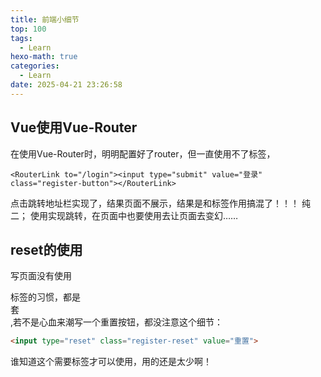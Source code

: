 ```yaml
---
title: 前端小细节
top: 100
tags: 
  - Learn
hexo-math: true
categories: 
  - Learn
date: 2025-04-21 23:26:58
---
```

## Vue使用Vue-Router
在使用Vue-Router时，明明配置好了router，但一直使用不了<RouterLink>标签，
```vue
<RouterLink to="/login"><input type="submit" value="登录" class="register-button"></RouterLink>
```
点击跳转地址栏实现了，结果页面不展示，结果是<RouterLink>和<RouterView>标签作用搞混了！！！
纯二；
使用<RouterLink>实现跳转，在页面中也要使用<RouterView>去让页面去变幻……

## reset的使用
写页面没有使用<form>标签的习惯，都是<div>套<div>,若不是心血来潮写一个重置按钮，都没注意这个细节：
```html
<input type="reset" class="register-reset" value="重置">
```
谁知道这个需要<form>标签才可以使用，用的还是太少啊！